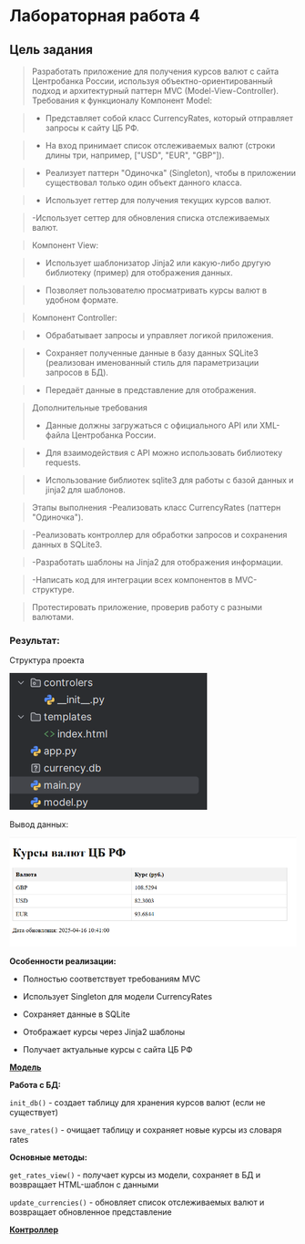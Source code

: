 # Лабораторная работа 4
## Цель задания
> Разработать приложение для получения курсов валют с сайта Центробанка России, используя объектно-ориентированный подход и архитектурный паттерн MVC (Model-View-Controller).
> Требования к функционалу
> Компонент Model:

>- Представляет собой класс CurrencyRates, который отправляет запросы к сайту ЦБ РФ.

>- На вход принимает список отслеживаемых валют (строки длины три, например, ["USD", "EUR", "GBP"]).

>- Реализует паттерн "Одиночка" (Singleton), чтобы в приложении существовал только один объект данного класса.

>- Использует геттер для получения текущих курсов валют.

> -Использует сеттер для обновления списка отслеживаемых валют.

> Компонент View:

>- Использует шаблонизатор Jinja2 или какую-либо другую библиотеку (пример) для отображения данных.

>- Позволяет пользователю просматривать курсы валют в удобном формате.

> Компонент Controller:

>- Обрабатывает запросы и управляет логикой приложения.

>- Сохраняет полученные данные в базу данных SQLite3 (реализован именованный стиль для параметризации запросов в БД).

>- Передаёт данные в представление для отображения.

> Дополнительные требования
>- Данные должны загружаться с официального API или XML-файла Центробанка России.

>- Для взаимодействия с API можно использовать библиотеку requests.

>- Использование библиотек sqlite3 для работы с базой данных и jinja2 для шаблонов.

> Этапы выполнения
> -Реализовать класс CurrencyRates (паттерн "Одиночка").

> -Реализовать контроллер для обработки запросов и сохранения данных в SQLite3.

> -Разработать шаблоны на Jinja2 для отображения информации.

> -Написать код для интеграции всех компонентов в MVC-структуре.

> Протестировать приложение, проверив работу с разными валютами.

### Результат:

Структура проекта

![Лабораторная работа 4. Задание 1](https://github.com/Stepanova-Anna/Programming-2/blob/main/LR4-4sem/2.png)

Вывод данных: 

![Лабораторная работа 4. Задание 1](https://github.com/Stepanova-Anna/Programming-2/blob/main/LR4-4sem/1.png)

**Особенности реализации:**
- Полностью соответствует требованиям MVC

- Использует Singleton для модели CurrencyRates

- Сохраняет данные в SQLite

- Отображает курсы через Jinja2 шаблоны

- Получает актуальные курсы с сайта ЦБ РФ

[**Модель**](https://github.com/Stepanova-Anna/Programming-2/blob/main/LR4-4sem/model.py)

**Работа с БД:**

`init_db()` - создает таблицу для хранения курсов валют (если не существует)

`save_rates()` - очищает таблицу и сохраняет новые курсы из словаря rates

**Основные методы:**

`get_rates_view()` - получает курсы из модели, сохраняет в БД и возвращает HTML-шаблон с данными

`update_currencies()` - обновляет список отслеживаемых валют и возвращает обновленное представление

[**Контроллер**](https://github.com/Stepanova-Anna/Programming-2/blob/main/LR4-4sem/controlers/__init__.py)



